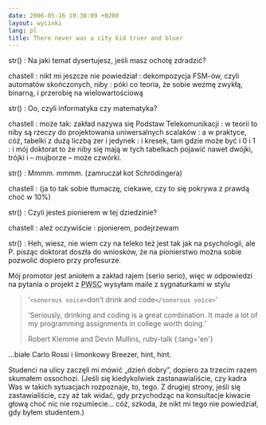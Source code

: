 ```yaml
---
date: 2006-05-16 19:30:09 +0200
layout: wycinki
lang: pl
title: There never was a city kid truer and bluer
---
```


str()
: Na jaki temat dysertujesz, jeśli masz ochotę zdradzić?

chastell
: nikt mi jeszcze nie powiedział
: dekompozycja FSM-ów, czyli automatów skończonych, niby
: póki co teoria, że sobie wezmę zwykłą, binarną, i przerobię na wielowartościową

str()
: Oo, czyli informatyka czy matematyka?

chastell
: może tak: zakład nazywa się Podstaw Telekomunikacji
: w teorii to niby są rzeczy do projektowania uniwersalnych scalaków
: a w praktyce, cóż, tabelki z dużą liczbą zer i jedynek
: i kresek, tam gdzie może być i 0 i 1
: i mój doktorat to że niby się mają w tych tabelkach pojawić nawet dwójki, trójki i – mujborze – może czwórki.

str()
: Mmmm. mmmm. (zamruczał kot Schrödingera)

chastell
: (ja to tak sobie tłumaczę, ciekawe, czy to się pokrywa z prawdą choć w 10%)

str()
: Czyli jesteś pionierem w tej dziedzinie?

chastell
: ależ oczywiście
: pjonierem, podejrzewam

str()
: Heh, wiesz, nie wiem czy na teleko też jest tak jak na psychologii, ale P. pisząc doktorat doszła do wniosków, że na pionierstwo można sobie pozwolić dopiero przy profesurze.

Mój promotor jest aniołem a zakład rajem (serio serio), więc w odpowiedzi na pytania o projekt z <acronym title='Projektowanie wiarygodnych systemów cyfrowych'>PWSC</acronym> wysyłam maile z sygnaturkami w stylu

> ‘`<sonorous voice>`don’t drink and code`</sonorous voice>`’
>
> ‘Seriously, drinking and coding is a great combination. It made a lot of my programming assignments in college worth doing.’
>
> Robert Klemme and Devin Mullins, ruby-talk
{:lang='en'}

…białe Carlo Rossi i limonkowy Breezer, hint, hint.

Studenci na ulicy zaczęli mi mówić „dzień dobry”, dopiero za trzecim razem skumałem ossochozi. (Jeśli się kiedykolwiek zastanawialiście, czy kadra Was w takich sytuacjach rozpoznaje, to, tego. Z drugiej strony, jeśli się zastawialiście, czy aż tak widać, gdy przychodząc na konsultacje kiwacie głową choć nic nie rozumiecie… cóż, szkoda, że nikt mi tego nie powiedział, gdy byłem studentem.)
